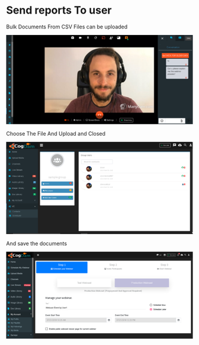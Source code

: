 # Send reports To user

Bulk Documents From CSV Files can be uploaded

![](../.gitbook/assets/image%20%28142%29.png)

Choose The File And Upload and Closed

![](../.gitbook/assets/image%20%28260%29.png)

And save the documents

![](../.gitbook/assets/image%20%28263%29.png)


